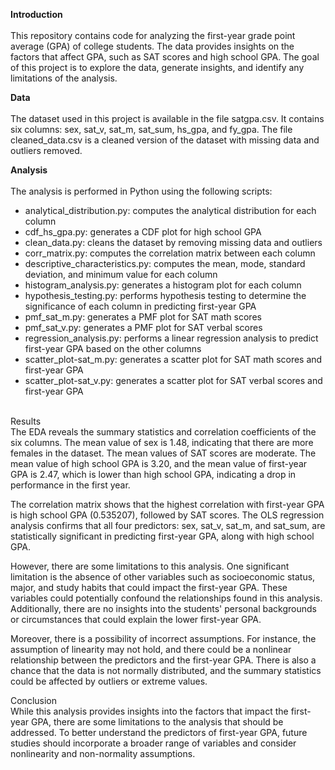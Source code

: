 <b>Introduction</b><br><br>
This repository contains code for analyzing the first-year grade point average (GPA) of college students. The data provides insights on the factors that affect GPA, such as SAT scores and high school GPA. The goal of this project is to explore the data, generate insights, and identify any limitations of the analysis.

<b>Data</b><br><br>
The dataset used in this project is available in the file satgpa.csv. It contains six columns: sex, sat_v, sat_m, sat_sum, hs_gpa, and fy_gpa. The file cleaned_data.csv is a cleaned version of the dataset with missing data and outliers removed.

<b>Analysis</b><br><br>
The analysis is performed in Python using the following scripts:

<ul>
  <li>analytical_distribution.py: computes the analytical distribution for each column</li>
  <li>cdf_hs_gpa.py: generates a CDF plot for high school GPA</li>
  <li>clean_data.py: cleans the dataset by removing missing data and outliers</li>
  <li>corr_matrix.py: computes the correlation matrix between each column</li>
  <li>descriptive_characteristics.py: computes the mean, mode, standard deviation, and minimum value for each column</li>
  <li>histogram_analysis.py: generates a histogram plot for each column</li>
  <li>hypothesis_testing.py: performs hypothesis testing to determine the significance of each column in predicting first-year GPA</li>
  <li>pmf_sat_m.py: generates a PMF plot for SAT math scores</li>
  <li>pmf_sat_v.py: generates a PMF plot for SAT verbal scores</li>
  <li>regression_analysis.py: performs a linear regression analysis to predict first-year GPA based on the other columns</li>
  <li>scatter_plot-sat_m.py: generates a scatter plot for SAT math scores and first-year GPA</li>
  <li>scatter_plot-sat_v.py: generates a scatter plot for SAT verbal scores and first-year GPA</li>  
</ul>

<br>Results<br>
The EDA reveals the summary statistics and correlation coefficients of the six columns. The mean value of sex is 1.48, indicating that there are more females in the dataset. The mean values of SAT scores are moderate. The mean value of high school GPA is 3.20, and the mean value of first-year GPA is 2.47, which is lower than high school GPA, indicating a drop in performance in the first year.

The correlation matrix shows that the highest correlation with first-year GPA is high school GPA (0.535207), followed by SAT scores. The OLS regression analysis confirms that all four predictors: sex, sat_v, sat_m, and sat_sum, are statistically significant in predicting first-year GPA, along with high school GPA.

However, there are some limitations to this analysis. One significant limitation is the absence of other variables such as socioeconomic status, major, and study habits that could impact the first-year GPA. These variables could potentially confound the relationships found in this analysis. Additionally, there are no insights into the students' personal backgrounds or circumstances that could explain the lower first-year GPA.

Moreover, there is a possibility of incorrect assumptions. For instance, the assumption of linearity may not hold, and there could be a nonlinear relationship between the predictors and the first-year GPA. There is also a chance that the data is not normally distributed, and the summary statistics could be affected by outliers or extreme values.

Conclusion<br>
While this analysis provides insights into the factors that impact the first-year GPA, there are some limitations to the analysis that should be addressed. To better understand the predictors of first-year GPA, future studies should incorporate a broader range of variables and consider nonlinearity and non-normality assumptions.

